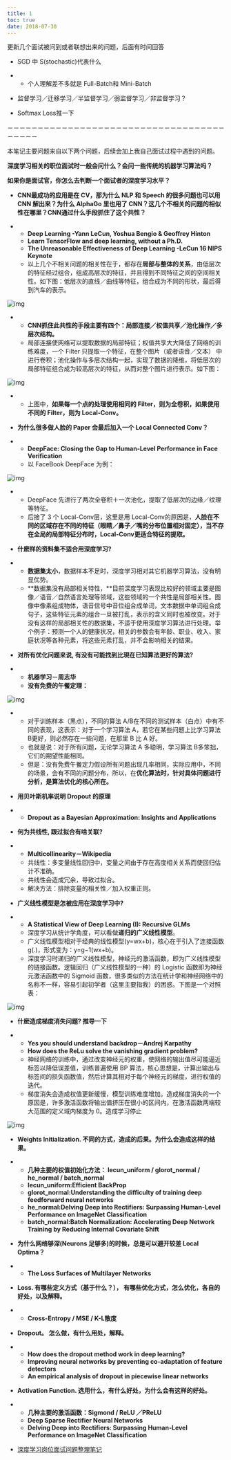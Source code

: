 ```yaml
---
title: 1
toc: true
date: 2018-07-30
---
```

更新几个面试被问到或者联想出来的问题，后面有时间回答

- SGD 中 S(stochastic)代表什么

- - 个人理解差不多就是 Full-Batch和 Mini-Batch

- 监督学习／迁移学习／半监督学习／弱监督学习／非监督学习？

- Softmax Loss推一下

－－－－－－－－－－－－－－－－－－－－－－－－－－－－－－－－－－－－－－－－－

本笔记主要问题来自以下两个问题，后续会加上我自己面试过程中遇到的问题。

**深度学习相关的职位面试时一般会问什么？会问一些传统的机器学习算法吗？**

**如果你是面试官，你怎么去判断一个面试者的深度学习水平？**


- **CNN最成功的应用是在 CV，那为什么 NLP 和 Speech 的很多问题也可以用 CNN 解出来？为什么 AlphaGo 里也用了 CNN？这几个不相关的问题的相似性在哪里？CNN通过什么手段抓住了这个共性？**

- - **Deep Learning -Yann LeCun, Yoshua Bengio & Geoffrey Hinton**
  - **Learn TensorFlow and deep learning, without a Ph.D.**
  - **The Unreasonable Effectiveness of Deep Learning -LeCun 16 NIPS Keynote**
  - 以上几个不相关问题的相关性在于，都存在**局部与整体的关系**，由低层次的特征经过组合，组成高层次的特征，并且得到不同特征之间的空间相关性。如下图：低层次的直线／曲线等特征，组合成为不同的形状，最后得到汽车的表示。

![img](https://pic4.zhimg.com/80/v2-8555de443211e31f6e3967fe0fab83b3_hd.jpg)



- - **CNN抓住此共性的手段主要有四个：局部连接／权值共享／池化操作／多层次结构。**
  - 局部连接使网络可以提取数据的局部特征；权值共享大大降低了网络的训练难度，一个 Filter 只提取一个特征，在整个图片（或者语音／文本） 中进行卷积；池化操作与多层次结构一起，实现了数据的降维，将低层次的局部特征组合成为较高层次的特征，从而对整个图片进行表示。如下图：

![img](https://pic4.zhimg.com/80/v2-27961b1ce1d39d970fae7e40fd99edf3_hd.jpg)



- - 上图中，**如果每一个点的处理使用相同的 Filter，则为全卷积，如果使用不同的 Filter，则为 Local-Conv。**

- **为什么很多做人脸的 Paper 会最后加入一个 Local Connected Conv？**

- - **DeepFace: Closing the Gap to Human-Level Performance in Face Verification**
  - 以 FaceBook DeepFace 为例：

![img](https://pic4.zhimg.com/80/v2-e37ce5df4fdfed2567506d03b7b0a6bf_hd.jpg)



- - DeepFace 先进行了两次全卷积＋一次池化，提取了低层次的边缘／纹理等特征。
  - 后接了 3 个 Local-Conv层，这里是用 Local-Conv的原因是，**人脸在不同的区域存在不同的特征（眼睛／鼻子／嘴的分布位置相对固定），当不存在全局的局部特征分布时，Local-Conv更适合特征的提取。**







- **什麽样的资料集不适合用深度学习?**

- - **数据集太小**，数据样本不足时，深度学习相对其它机器学习算法，没有明显优势。
  - **数据集没有局部相关特性，**目前深度学习表现比较好的领域主要是图像／语音／自然语言处理等领域，这些领域的一个共性是局部相关性。图像中像素组成物体，语音信号中音位组合成单词，文本数据中单词组合成句子，这些特征元素的组合一旦被打乱，表示的含义同时也被改变。对于没有这样的局部相关性的数据集，不适于使用深度学习算法进行处理。举个例子：预测一个人的健康状况，相关的参数会有年龄、职业、收入、家庭状况等各种元素，将这些元素打乱，并不会影响相关的结果。



- **对所有优化问题来说, 有没有可能找到比現在已知算法更好的算法?**

- - **机器学习－周志华**
  - **没有免费的午餐定理：**

![img](https://pic1.zhimg.com/80/v2-ee269730f637849151525ab8ac299840_hd.jpg)



- - 对于训练样本（黑点），不同的算法 A/B在不同的测试样本（白点）中有不同的表现，这表示：对于一个学习算法 A，若它在某些问题上比学习算法 B更好，则必然存在一些问题，在那里 B 比 A 好。
  - 也就是说：对于所有问题，无论学习算法 A 多聪明，学习算法 B多笨拙，它们的期望性能相同。
  - 但是：没有免费午餐定力假设所有问题出现几率相同，实际应用中，不同的场景，会有不同的问题分布，所以，在**优化算法时，针对具体问题进行分析，是算法优化的核心所在。**



- **用贝叶斯机率说明 Dropout 的原理**

- - **Dropout as a Bayesian Approximation: Insights and Applications**

- **何为共线性, 跟过拟合有啥关联?**

- - **Multicollinearity－Wikipedia**
  - 共线性：多变量线性回归中，变量之间由于存在高度相关关系而使回归估计不准确。
  - 共线性会造成冗余，导致过拟合。
  - 解决方法：排除变量的相关性／加入权重正则。





- **广义线性模型是怎被应用在深度学习中?**

- - **A Statistical View of Deep Learning (I): Recursive GLMs**
  - 深度学习从统计学角度，可以看做**递归的广义线性模型**。
  - 广义线性模型相对于经典的线性模型(y=wx+b)，核心在于引入了连接函数 g(.)，形式变为：y=g−1(wx+b)。
  - 深度学习时递归的广义线性模型，神经元的激活函数，即为广义线性模型的链接函数。逻辑回归（广义线性模型的一种）的 Logistic 函数即为神经元激活函数中的 Sigmoid 函数，很多类似的方法在统计学和神经网络中的名称不一样，容易引起初学者（这里主要指我）的困惑。下图是一个对照表：

![img](https://pic1.zhimg.com/80/v2-29d9d42212fd2294e71c2f3e760791d4_hd.jpg)







- **什麽造成梯度消失问题? 推导一下**

- - **Yes you should understand backdrop－Andrej Karpathy**
  - **How does the ReLu solve the vanishing gradient problem?**
  - 神经网络的训练中，通过改变神经元的权重，使网络的输出值尽可能逼近标签以降低误差值，训练普遍使用 BP 算法，核心思想是，计算出输出与标签间的损失函数值，然后计算其相对于每个神经元的梯度，进行权值的迭代。
  - 梯度消失会造成权值更新缓慢，模型训练难度增加。造成梯度消失的一个原因是，许多激活函数将输出值挤压在很小的区间内，在激活函数两端较大范围的定义域内梯度为 0。造成学习停止

![img](https://pic4.zhimg.com/80/v2-d081992735ff19112770f8aa8e273c13_hd.jpg)





- **Weights Initialization. 不同的方式，造成的后果。为什么会造成这样的结果。**

- - **几种主要的权值初始化方法： lecun_uniform / glorot_normal / he_normal / batch_normal**
  - **lecun_uniform:Efficient BackProp**
  - **glorot_normal:Understanding the difficulty of training deep feedforward neural networks**
  - **he_normal:Delving Deep into Rectifiers: Surpassing Human-Level Performance on ImageNet Classification**
  - **batch_normal:Batch Normalization: Accelerating Deep Network Training by Reducing Internal Covariate Shift**





- **为什么网络够深(Neurons 足够多)的时候，总是可以避开较差 Local Optima？**

- - **The Loss Surfaces of Multilayer Networks**

- **Loss. 有哪些定义方式（基于什么？）， 有哪些优化方式，怎么优化，各自的好处，以及解释。**

- - **Cross-Entropy / MSE / K-L散度**





- **Dropout。 怎么做，有什么用处，解释。**

- - **How does the dropout method work in deep learning?**
  - **Improving neural networks by preventing co-adaptation of feature detectors**
  - **An empirical analysis of dropout in piecewise linear networks**



- **Activation Function. 选用什么，有什么好处，为什么会有这样的好处。**

- - **几种主要的激活函数：Sigmond / ReLU ／PReLU**
  - **Deep Sparse Rectifier Neural Networks**
  - **Delving Deep into Rectifiers: Surpassing Human-Level Performance on ImageNet Classification**



- [深度学习岗位面试问题整理笔记](https://zhuanlan.zhihu.com/p/25005808)
